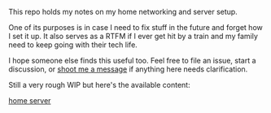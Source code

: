 This repo holds my notes on my home networking and server setup.

One of its purposes is in case I need to fix stuff in the future and forget how
I set it up. It also serves as a RTFM if I ever get hit by a train and my
family need to keep going with their tech life.

I hope someone else finds this useful too. Feel free to file an issue, start a
discussion, or [shoot me a message](http://keybase.io/songgao/chat) if anything
here needs clarification.

Still a very rough WIP but here's the available content:

[home server](./server)
